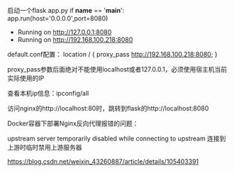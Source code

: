 启动一个flask app.py
if __name__ == '__main__':
    app.run(host='0.0.0.0',port=8080)

 * Running on http://127.0.0.1:8080
 * Running on http://192.168.100.218:8080


default.conf配置：
location / {
       proxy_pass  http://192.168.100.218:8080;
    }

proxy_pass参数后面绝对不能使用localhost或者127.0.0.1，必须使用宿主机当前实际使用的IP

查看本机ip信息：ipconfig/all

访问nginx的http://localhost:80时，跳转到flask的http://localhost:8080



Docker容器下部署Nginx反向代理报错的问题：

upstream server temporarily disabled while connecting to upstream
连接到上游时临时禁用上游服务器

https://blog.csdn.net/weixin_43260887/article/details/105403391